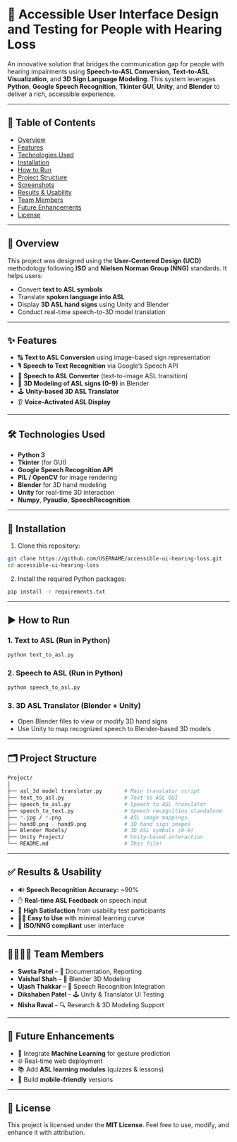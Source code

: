 # 🧏 Accessible User Interface Design and Testing for People with Hearing Loss

An innovative solution that bridges the communication gap for people with hearing impairments using **Speech-to-ASL Conversion**, **Text-to-ASL Visualization**, and **3D Sign Language Modeling**. This system leverages **Python**, **Google Speech Recognition**, **Tkinter GUI**, **Unity**, and **Blender** to deliver a rich, accessible experience.

---

## 📌 Table of Contents

- [Overview](#overview)
- [Features](#features)
- [Technologies Used](#technologies-used)
- [Installation](#installation)
- [How to Run](#how-to-run)
- [Project Structure](#project-structure)
- [Screenshots](#screenshots)
- [Results & Usability](#results--usability)
- [Team Members](#team-members)
- [Future Enhancements](#future-enhancements)
- [License](#license)

---

## 🧠 Overview

This project was designed using the **User-Centered Design (UCD)** methodology following **ISO** and **Nielsen Norman Group (NNG)** standards. It helps users:
- Convert **text to ASL symbols**
- Translate **spoken language into ASL**
- Display **3D ASL hand signs** using Unity and Blender
- Conduct real-time speech-to-3D model translation

---

## ✨ Features

- 🔠 **Text to ASL Conversion** using image-based sign representation
- 🎙️ **Speech to Text Recognition** via Google’s Speech API
- 🤖 **Speech to ASL Converter** (text-to-image ASL transition)
- 🧱 **3D Modeling of ASL signs (0-9)** in Blender
- 🕹️ **Unity-based 3D ASL Translator**
- 👂 **Voice-Activated ASL Display**

---

## 🛠️ Technologies Used

- **Python 3**
- **Tkinter** (for GUI)
- **Google Speech Recognition API**
- **PIL / OpenCV** for image rendering
- **Blender** for 3D hand modeling
- **Unity** for real-time 3D interaction
- **Numpy**, **Pyaudio**, **SpeechRecognition**

---

## 💾 Installation

1. Clone this repository:
```bash
git clone https://github.com/USERNAME/accessible-ui-hearing-loss.git
cd accessible-ui-hearing-loss
```

2. Install the required Python packages:
```bash
pip install -r requirements.txt
```

---

## ▶️ How to Run

### 1. **Text to ASL (Run in Python)**
```bash
python text_to_asl.py
```

### 2. **Speech to ASL (Run in Python)**
```bash
python speech_to_asl.py
```

### 3. **3D ASL Translator (Blender + Unity)**
- Open Blender files to view or modify 3D hand signs
- Use Unity to map recognized speech to Blender-based 3D models

---

## 🗂️ Project Structure

```bash
Project/
│
├── asl_3d model translator.py       # Main translator script
├── text_to_asl.py                   # Text to ASL GUI
├── speech_to_asl.py                 # Speech to ASL translator
├── speech_to_text.py                # Speech recognition standalone
├── *.jpg / *.png                    # ASL image mappings
├── hand0.png - hand9.png            # 3D hand sign images
├── Blender Models/                  # 3D ASL symbols (0-9)
├── Unity Project/                   # Unity-based interaction
└── README.md                        # This file!
```

---

## ✅ Results & Usability

- 🔊 **Speech Recognition Accuracy:** ~90%
- ✋ **Real-time ASL Feedback** on speech input
- 🧩 **High Satisfaction** from usability test participants
- 🧘‍♂️ **Easy to Use** with minimal learning curve
- 🎯 **ISO/NNG compliant** user interface

---

## 👨‍👩‍👧‍👦 Team Members

- **Sweta Patel** – 📄 Documentation, Reporting
- **Vaishal Shah** – 🧱 Blender 3D Modeling
- **Ujash Thakkar** – 🎤 Speech Recognition Integration
- **Dikshaben Patel** – 🕹️ Unity & Translator UI Testing
- **Nisha Raval** – 🔍 Research & 3D Modeling Support

---

## 🚀 Future Enhancements

- 🧠 Integrate **Machine Learning** for gesture prediction
- 🌐 Real-time web deployment
- 📚 Add **ASL learning modules** (quizzes & lessons)
- 📱 Build **mobile-friendly** versions

---

## 📜 License

This project is licensed under the **MIT License**. Feel free to use, modify, and enhance it with attribution.

